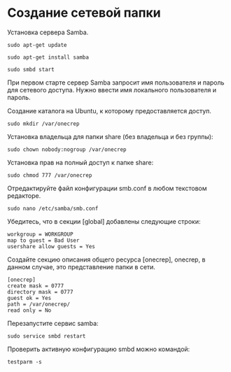 # Создание сетевой папки

Установка сервера Samba.
```
sudo apt-get update
```
```
sudo apt-get install samba
```
```
sudo smbd start
```

При первом старте сервер Samba запросит имя пользователя и пароль для сетевого доступа. Нужно ввести имя локального пользователя и пароль.

Создание каталога на Ubuntu, к которому предоставляется доступ.
```
sudo mkdir /var/onecrep
```

Установка владельца для папки share (без владельца и без группы):
```
sudo chown nobody:nogroup /var/onecrep
```

Установка прав на полный доступ к папке share:
```
sudo chmod 777 /var/onecrep
```
Отредактируйте файл конфигурации smb.conf в любом текстовом редакторе.
```
sudo nano /etc/samba/smb.conf
```

Убедитесь, что в секции [global] добавлены следующие строки:

```
workgroup = WORKGROUP
map to guest = Bad User
usershare allow guests = Yes
```

Создайте секцию описания общего ресурса [onecrep], onecrep, в данном случае, это представление папки в сети.

```
[onecrep]
create mask = 0777
directory mask = 0777
guest ok = Yes
path = /var/onecrep/
read only = No
```

Перезапустите сервис samba:
```
sudo service smbd restart
```

Проверить активную конфигурацию smbd можно командой:
```
testparm -s
```
